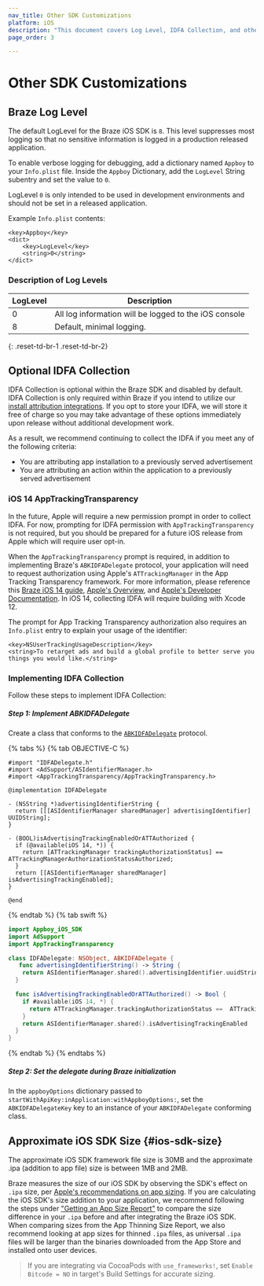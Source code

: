 ```yaml
---
nav_title: Other SDK Customizations
platform: iOS
description: "This document covers Log Level, IDFA Collection, and other customizations"
page_order: 3

---
```


# Other SDK Customizations

## Braze Log Level

The default LogLevel for the Braze iOS SDK is `8`. This level suppresses most logging so that no sensitive information is logged in a production released application.

To enable verbose logging for debugging, add a dictionary named `Appboy` to your `Info.plist` file. Inside the `Appboy` Dictionary, add the `LogLevel` String subentry and set the value to `0`.

LogLevel `0` is only intended to be used in development environments and should not be set in a released application.

Example `Info.plist` contents:

```
<key>Appboy</key>
<dict>
	<key>LogLevel</key>
	<string>0</string>
</dict>
```

### Description of Log Levels

| LogLevel | Description |
|----------|-------------|
| 0        | All log information will be logged to the iOS console  |
| 8        | Default, minimal logging. |
{: .reset-td-br-1 .reset-td-br-2}

## Optional IDFA Collection

IDFA Collection is optional within the Braze SDK and disabled by default. IDFA Collection is only required within Braze if you intend to utilize our [install attribution integrations][21]. If you opt to store your IDFA, we will store it free of charge so you may take advantage of these options immediately upon release without additional development work.

As a result, we recommend continuing to collect the IDFA if you meet any of the following criteria:

- You are attributing app installation to a previously served advertisement
- You are attributing an action within the application to a previously served advertisement

### iOS 14 AppTrackingTransparency
In the future, Apple will require a new permission prompt in order to collect IDFA. For now, prompting for IDFA permission with `AppTrackingTransparency` is not required, but you should be prepared for a future iOS release from Apple which will require user opt-in.

When the `AppTrackingTransparency` prompt is required, in addition to implementing Braze's `ABKIDFADelegate` protocol, your application will need to request authorization using Apple's `ATTrackingManager` in the App Tracking Transparency framework. For more information, please reference this [Braze iOS 14 guide]({{site.baseurl}}/developer_guide/platform_integration_guides/ios/ios_14/#idfa-and-app-tracking-transparency), [Apple's Overview](https://developer.apple.com/app-store/user-privacy-and-data-use/), and [Apple's Developer Documentation](https://developer.apple.com/documentation/apptrackingtransparency). In iOS 14, collecting IDFA will require building with Xcode 12.

The prompt for App Tracking Transparency authorization also requires an `Info.plist` entry to explain your usage of the identifier:

```
<key>NSUserTrackingUsageDescription</key>
<string>To retarget ads and build a global profile to better serve you things you would like.</string>
```

### Implementing IDFA Collection

Follow these steps to implement IDFA Collection:

##### Step 1: Implement ABKIDFADelegate

Create a class that conforms to the [`ABKIDFADelegate`][29] protocol.

{% tabs %}
{% tab OBJECTIVE-C %}

```objc
#import "IDFADelegate.h"
#import <AdSupport/ASIdentifierManager.h>
#import <AppTrackingTransparency/AppTrackingTransparency.h>

@implementation IDFADelegate

- (NSString *)advertisingIdentifierString {
  return [[[ASIdentifierManager sharedManager] advertisingIdentifier] UUIDString];
}

- (BOOL)isAdvertisingTrackingEnabledOrATTAuthorized {
  if (@available(iOS 14, *)) {
    return [ATTrackingManager trackingAuthorizationStatus] == ATTrackingManagerAuthorizationStatusAuthorized;
  }
  return [[ASIdentifierManager sharedManager] isAdvertisingTrackingEnabled];
}

@end
```

{% endtab %}
{% tab swift %}

```swift
import Appboy_iOS_SDK
import AdSupport
import AppTrackingTransparency

class IDFADelegate: NSObject, ABKIDFADelegate {
   func advertisingIdentifierString() -> String {
    return ASIdentifierManager.shared().advertisingIdentifier.uuidString
  }

  func isAdvertisingTrackingEnabledOrATTAuthorized() -> Bool {
    if #available(iOS 14, *) {
      return ATTrackingManager.trackingAuthorizationStatus ==  ATTrackingManager.AuthorizationStatus.authorized
    }
    return ASIdentifierManager.shared().isAdvertisingTrackingEnabled
  }
}
```
{% endtab %}
{% endtabs %}

##### Step 2: Set the delegate during Braze initialization

In the `appboyOptions` dictionary passed to `startWithApiKey:inApplication:withAppboyOptions:`, set the `ABKIDFADelegateKey` key to an instance of your `ABKIDFADelegate` conforming class.

## Approximate iOS SDK Size {#ios-sdk-size}

The approximate iOS SDK framework file size is 30MB and the approximate .ipa (addition to app file) size is between 1MB and 2MB.

Braze measures the size of our iOS SDK by observing the SDK's effect on `.ipa` size, per [Apple's recommendations on app sizing][31]. If you are calculating the iOS SDK's size addition to your application, we recommend following the steps under ["Getting an App Size Report"][31] to compare the size difference in your `.ipa` before and after integrating the Braze iOS SDK. When comparing sizes from the App Thinning Size Report, we also recommend looking at app sizes for thinned `.ipa` files, as universal `.ipa` files will be larger than the binaries downloaded from the App Store and installed onto user devices.

> If you are integrating via CocoaPods with `use_frameworks!`, set `Enable Bitcode = NO` in target's Build Settings for accurate sizing.


[21]: {{site.baseurl}}/partners/advertising_technologies/attribution/adjust/
[29]: https://github.com/Appboy/appboy-ios-sdk/blob/master/AppboyKit/headers/AppboyKitLibrary/ABKIDFADelegate.h
[31]: https://developer.apple.com/library/content/qa/qa1795/_index.html
